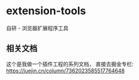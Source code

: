 # extension-tools

自研 - 浏览器扩展程序工具

## 相关文档

这个是我做一个插件工程的系列文档， 直接去掘金专栏: https://juejin.cn/column/7362023585517764648
